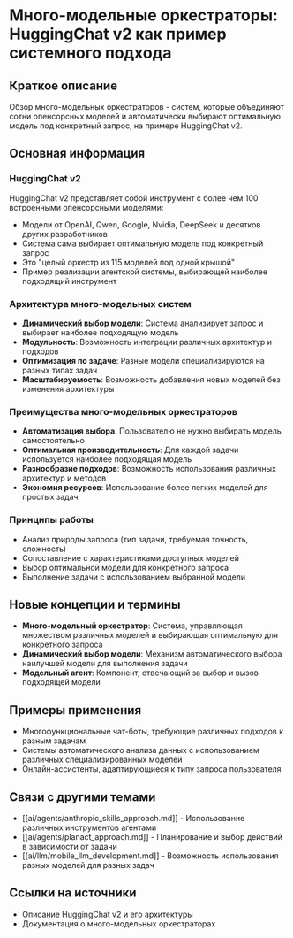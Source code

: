 # Много-модельные оркестраторы: HuggingChat v2 как пример системного подхода

## Краткое описание
Обзор много-модельных оркестраторов - систем, которые объединяют сотни опенсорсных моделей и автоматически выбирают оптимальную модель под конкретный запрос, на примере HuggingChat v2.

## Основная информация

### HuggingChat v2
HuggingChat v2 представляет собой инструмент с более чем 100 встроенными опенсорсными моделями:
- Модели от OpenAI, Qwen, Google, Nvidia, DeepSeek и десятков других разработчиков
- Система сама выбирает оптимальную модель под конкретный запрос
- Это "целый оркестр из 115 моделей под одной крышой"
- Пример реализации агентской системы, выбирающей наиболее подходящий инструмент

### Архитектура много-модельных систем
- **Динамический выбор модели**: Система анализирует запрос и выбирает наиболее подходящую модель
- **Модульность**: Возможность интеграции различных архитектур и подходов
- **Оптимизация по задаче**: Разные модели специализируются на разных типах задач
- **Масштабируемость**: Возможность добавления новых моделей без изменения архитектуры

### Преимущества много-модельных оркестраторов
- **Автоматизация выбора**: Пользователю не нужно выбирать модель самостоятельно
- **Оптимальная производительность**: Для каждой задачи используется наиболее подходящая модель
- **Разнообразие подходов**: Возможность использования различных архитектур и методов
- **Экономия ресурсов**: Использование более легких моделей для простых задач

### Принципы работы
- Анализ природы запроса (тип задачи, требуемая точность, сложность)
- Сопоставление с характеристиками доступных моделей
- Выбор оптимальной модели для конкретного запроса
- Выполнение задачи с использованием выбранной модели

## Новые концепции и термины
- **Много-модельный оркестратор**: Система, управляющая множеством различных моделей и выбирающая оптимальную для конкретного запроса
- **Динамический выбор модели**: Механизм автоматического выбора наилучшей модели для выполнения задачи
- **Модельный агент**: Компонент, отвечающий за выбор и вызов подходящей модели

## Примеры применения
- Многофункциональные чат-боты, требующие различных подходов к разным задачам
- Системы автоматического анализа данных с использованием различных специализированных моделей
- Онлайн-ассистенты, адаптирующиеся к типу запроса пользователя

## Связи с другими темами
- [[ai/agents/anthropic_skills_approach.md]] - Использование различных инструментов агентами
- [[ai/agents/planact_approach.md]] - Планирование и выбор действий в зависимости от задачи
- [[ai/llm/mobile_llm_development.md]] - Возможность использования разных моделей для разных задач

## Ссылки на источники
- Описание HuggingChat v2 и его архитектуры
- Документация о много-модельных оркестраторах